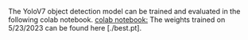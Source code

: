 The YoloV7 object detection model can be trained and evaluated in the following colab notebook. [colab notebook:](https://colab.research.google.com/drive/1mWgiQCeH25H3pVLu7JI98-XJGNznew_4?usp=sharing)
The weights trained on 5/23/2023 can be found here [./best.pt].
